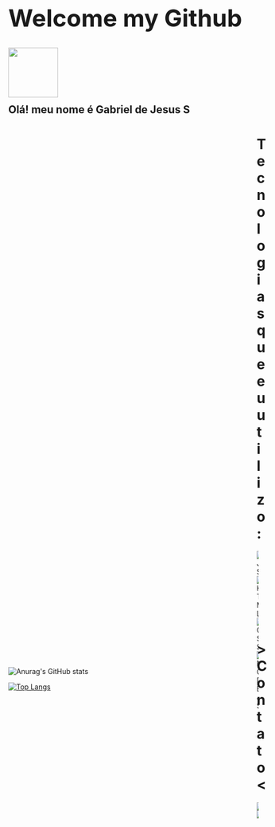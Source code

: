 <h1 style="Font-size:xxx-large;">Welcome my Github<img style="margin-top:10px; position:relative; top:20px;" src="https://giffiles.alphacoders.com/146/14693.gif" height="100"></h1>
<h2> Olá! meu nome é Gabriel de Jesus S</h2>
<h1 style="margin-left:500px;"><strong>Tecnologias que eu utilizo:</Strong> </h1>

<div style="margin-left:500px;">

![JS](https://img.shields.io/badge/JavaScript-F7DF1E?style=for-the-badge&logo=javascript&logoColor=black)
![HTML](https://img.shields.io/badge/HTML5-E34F26?style=for-the-badge&logo=html5&logoColor=white)
![CSS](https://img.shields.io/badge/CSS3-1572B6?style=for-the-badge&logo=css3&logoColor=white)
![NODEJS](https://img.shields.io/badge/Node.js-43853D?style=for-the-badge&logo=node.js&logoColor=white)

</div>
<div style="margin-top:-100px;" > 

![Anurag's GitHub stats](https://github-readme-stats.vercel.app/api?username=Gjsouls&theme=highcontrast&show_icons=true)

[![Top Langs](https://github-readme-stats.vercel.app/api/top-langs/?username=Gjsouls&layout=compact&theme=highcontrast&show_icons=true)](https://github.com/anuraghazra/github-readme-stats)

<h1 style="margin-left:500px; margin-top:-115px;"><strong>>Contato<</Strong></h1>

<div style="margin-left:500px;">
<a target="blank" href="https://discord.com/channels/@meGJ%20DSF#1295"><img src="https://img.shields.io/badge/My_discord:_GJDSF%2321295_-7289DA?style=for-the-badge&logo=discord&logoColor=white"></a>
<a target="blank" href="https://steamcommunity.com/profiles/76561199252448844/home/"><img src="https://img.shields.io/badge/Steam: Gjsouls-000000?style=for-the-badge&logo=steam&logoColor=white"></a>
</div>
